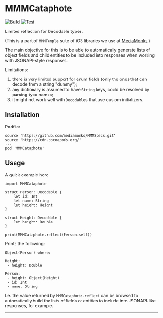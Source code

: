 # MMMCataphote

[![Build](https://github.com/mediamonks/MMMCataphote/workflows/Build/badge.svg)](https://github.com/mediamonks/MMMCataphote/actions?query=workflow%3ABuild)
[![Test](https://github.com/mediamonks/MMMCataphote/workflows/Test/badge.svg)](https://github.com/mediamonks/MMMCataphote/actions?query=workflow%3ATest)

Limited reflection for Decodable types.

(This is a part of `MMMTemple` suite of iOS libraries we use at [MediaMonks](https://www.mediamonks.com/).)

The main objective for this is to be able to automatically generate lists of object fields and child entities to be
included into responses when working with JSONAPI-style responses.

Limitations:
1) there is very limited support for enum fields (only the ones that can decode from a string "dummy");
2) any dictionary is assumed to have `String` keys, could be resolved by parsing type names;
3) it might not work well with `Decodable`s that use custom initializers.

## Installation

Podfile:

```
source 'https://github.com/mediamonks/MMMSpecs.git'
source 'https://cdn.cocoapods.org/'
...
pod 'MMMCataphote'
```

## Usage

A quick example here:

	import MMMCataphote

	struct Person: Decodable {
		let id: Int
		let name: String
		let height: Height
	}

	struct Height: Decodable {
		let height: Double
	}

	print(MMMCataphote.reflect(Person.self))

Prints the following:

	Object(Person) where:

	Height:
	 - height: Double

	Person:
	 - height: Object(Height)
	 - id: Int
	 - name: String

I.e. the value returned by `MMMCataphote.reflect` can be browsed to automatically build the lists of fields or entities
to include into JSONAPI-like responses, for example.

---
